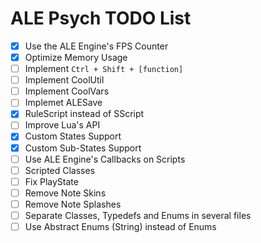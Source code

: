 # ALE Psych TODO List
- [x] Use the ALE Engine's FPS Counter
- [x] Optimize Memory Usage
- [ ] Implement `Ctrl + Shift + [function]`
- [ ] Implement CoolUtil
- [ ] Implement CoolVars
- [ ] Implemet ALESave
- [x] RuleScript instead of SScript
- [ ] Improve Lua's API
- [x] Custom States Support
- [x] Custom Sub-States Support
- [ ] Use ALE Engine's Callbacks on Scripts
- [ ] Scripted Classes
- [ ] Fix PlayState
- [ ] Remove Note Skins
- [ ] Remove Note Splashes
- [ ] Separate Classes, Typedefs and Enums in several files
- [ ] Use Abstract Enums (String) instead of Enums